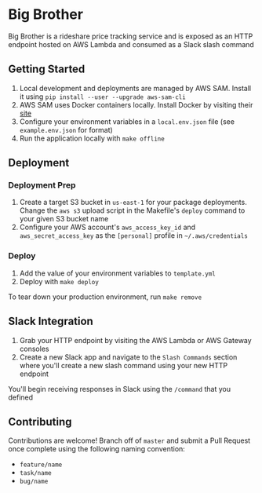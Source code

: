 # Big Brother

Big Brother is a rideshare price tracking service and is exposed as an HTTP endpoint hosted on AWS Lambda and consumed as a Slack slash command

## Getting Started

1. Local development and deployments are managed by AWS SAM. Install it using `pip install --user --upgrade aws-sam-cli`
2. AWS SAM uses Docker containers locally. Install Docker by visiting their [site](https://docs.docker.com/docker-for-mac/install/)
3. Configure your environment variables in a `local.env.json` file (see `example.env.json` for format)
4. Run the application locally with `make offline`

## Deployment

### Deployment Prep

1. Create a target S3 bucket in `us-east-1` for your package deployments. Change the `aws s3` upload script in the Makefile's `deploy` command to your given S3 bucket name
2. Configure your AWS account's `aws_access_key_id` and `aws_secret_access_key` as the `[personal]` profile in `~/.aws/credentials`

### Deploy

1. Add the value of your environment variables to `template.yml`
2. Deploy with `make deploy`

To tear down your production environment, run `make remove`

## Slack Integration

1. Grab your HTTP endpoint by visiting the AWS Lambda or AWS Gateway consoles
2. Create a new Slack app and navigate to the `Slash Commands` section where you'll create a new slash command using your new HTTP endpoint

You'll begin receiving responses in Slack using the `/command` that you defined

## Contributing

Contributions are welcome! Branch off of `master` and submit a Pull Request once complete using the following naming convention:

- `feature/name`
- `task/name`
- `bug/name`
